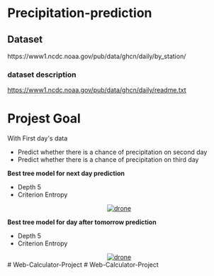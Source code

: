 # Precipitation-prediction

<h2> Dataset </h2>
https://www1.ncdc.noaa.gov/pub/data/ghcn/daily/by_station/
<h3> dataset description </h3>

https://www1.ncdc.noaa.gov/pub/data/ghcn/daily/readme.txt

# Projest Goal

With First day's data
- Predict whether there is a chance of precipitation on second day 
- Predict whether there is a chance of precipitation on third day

**Best tree model for next day prediction**

- Depth 5
- Criterion Entropy

<div align="center">
  <a href="https://github.com/bhuvaneswarignanasekar/Precipitation-prediction">
    <img src="tree_architecture/next day.png" alt="drone">
  </a>
  </div>

**Best tree model for day after tomorrow prediction**

- Depth 5
- Criterion Entropy

<div align="center">
  <a href="https://github.com/bhuvaneswarignanasekar/Precipitation-prediction">
    <img src="tree_architecture/3rd day.png" alt="drone">
  </a>
  </div>
# Web-Calculator-Project
# Web-Calculator-Project

